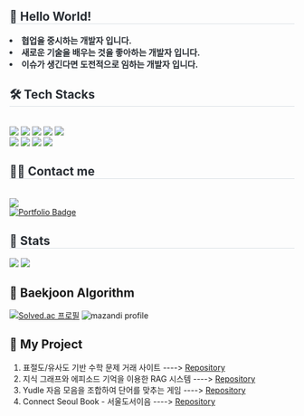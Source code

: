 <div style="text-align: left;"> 
    <h2 style="border-bottom: 1px solid #d8dee4; color: #282d33;"> 💬 Hello World! </h2>  
    <div style="font-weight: 700; font-size: 15px; text-align: left; color: #282d33;"> <li> 협업을 중시하는 개발자 입니다.</li><li> 새로운 기술을 배우는 것을 좋아하는 개발자 입니다.</li><li> 이슈가 생긴다면 도전적으로 임하는 개발자 입니다. </div> 
    </div>
    <div style="text-align: left;">
    <h2 style="border-bottom: 1px solid #d8dee4; color: #282d33;"> 🛠️ Tech Stacks </h2> <br> 
    <div style="margin: ; text-align: left;" "text-align: left;"> <img src="https://img.shields.io/badge/Amazon AWS-232F3E?style=flat&logo=Amazon AWS&logoColor=white">
          <img src="https://img.shields.io/badge/Github-181717?style=flat&logo=Github&logoColor=white">
          <img src="https://img.shields.io/badge/Java-007396?style=flat&logo=Java&logoColor=white">
          <img src="https://img.shields.io/badge/MySQL-4479A1?style=flat&logo=MySQL&logoColor=white">
          <img src="https://img.shields.io/badge/React-61DAFB?style=flat&logo=React&logoColor=white">
          <br/><img src="https://img.shields.io/badge/Redux-764ABC?style=flat&logo=Redux&logoColor=white">
          <img src="https://img.shields.io/badge/Spring Boot-6DB33F?style=flat&logo=Spring Boot&logoColor=white">
          <img src="https://img.shields.io/badge/Vercel-000000?style=flat&logo=Vercel&logoColor=white">
          <img src="https://img.shields.io/badge/Spring-6DB33F?style=flat&logo=Spring&logoColor=white">
          </div>
    </div>
    <div style="text-align: left;">
    <h2 style="border-bottom: 1px solid #d8dee4; color: #282d33;"> 🧑‍💻 Contact me </h2> <br> 
    <div style="text-align: left;"> 
          </div> 
    <div style="text-align: left;"> <a href="https://hits.seeyoufarm.com"> <img src="https://hits.seeyoufarm.com/api/count/incr/badge.svg?url=https%3A%2F%2Fgithub.com%2FLSe-Yeong%2F&count_bg=%23000000&title_bg=%23000000&icon=github.svg&icon_color=%23FFFFFF&title=GitHub&edge_flat=false"/></a>
       </div>
       <a href="https://portfolio-git-main-leeseyeongs-projects.vercel.app">
    <img src="https://img.shields.io/badge/포트폴리오-바로가기-blue?style=flat" alt="Portfolio Badge"/>
    </a>
    </div>
    <div style="text-align: left;"> 
    <h2 style="border-bottom: 1px solid #d8dee4; color: #282d33;"> 🏅 Stats </h2> <div style="text-align: left;"> <img src="https://github-readme-stats.vercel.app/api?username=LSe-Yeong&bg_color=180,ffffff,00000000&title_color=000000&text_color=000000"
         /> <img src="https://github-readme-stats.vercel.app/api/top-langs/?username=LSe-Yeong&layout=compact&bg_color=180,ffffff,00000000&title_color=000000&text_color=000000"
           /> </div> 
    </div>

## 🌱 Baekjoon Algorithm
[![Solved.ac
프로필](http://mazassumnida.wtf/api/v2/generate_badge?boj=lyy1379)](https://solved.ac/lyy1379)
![mazandi profile](http://mazandi.herokuapp.com/api?handle=lyy1379&theme=warm)

## 👬 My Project
1. 표절도/유사도 기반 수학 문제 거래 사이트 ----> [Repository](https://github.com/ProblemTradeService/PTD)
2. 지식 그래프와 에피소드 기억을 이용한 RAG 시스템 ----> [Repository](https://github.com/IrumaeGPT/Non-Impulsive-AI)
3. Yudle 자음 모음을 조합하여 단어를 맞추는 게임 ----> [Repository](https://github.com/LSe-Yeong/Yudle)
4. Connect Seoul Book - 서울도서이음 ----> [Repository](https://github.com/UOSHackathon2024/connect_seoul_book)


<!--
**LSe-Yeong/Lse-Yeong** is a ✨ _special_ ✨ repository because its `README.md` (this file) appears on your GitHub profile.

Here are some ideas to get you started:

- 🔭 I’m currently working on ...
- 🌱 I’m currently learning ...
- 👯 I’m looking to collaborate on ...
- 🤔 I’m looking for help with ...
- 💬 Ask me about ...
- 📫 How to reach me: ...
- 😄 Pronouns: ...
- ⚡ Fun fact: ...
-->
